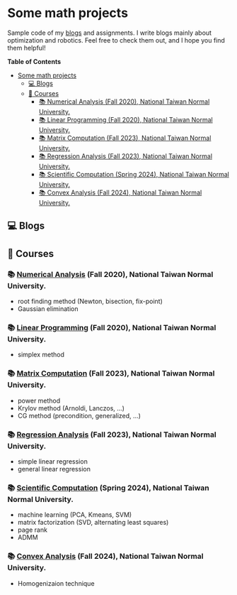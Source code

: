 # Some math projects

Sample code of my [blogs](https://dgbshien.com/index.html#sec_blog) and assignments. I write blogs mainly about optimization and robotics. Feel free to check them out, and I hope you find them helpful!

**Table of Contents**
- [Some math projects](#some-math-projects)
  - [:computer: Blogs](#computer-blogs)
  - [:school: Courses](#school-courses)
    - [:books: Numerical Analysis (Fall 2020), National Taiwan Normal University.](#books-numerical-analysis-fall-2020-national-taiwan-normal-university)
    - [:books: Linear Programming (Fall 2020), National Taiwan Normal University.](#books-linear-programming-fall-2020-national-taiwan-normal-university)
    - [:books: Matrix Computation (Fall 2023), National Taiwan Normal University.](#books-matrix-computation-fall-2023-national-taiwan-normal-university)
    - [:books: Regression Analysis (Fall 2023), National Taiwan Normal University.](#books-regression-analysis-fall-2023-national-taiwan-normal-university)
    - [:books: Scientific Computation (Spring 2024), National Taiwan Normal University.](#books-scientific-computation-spring-2024-national-taiwan-normal-university)
    - [:books: Convex Analysis (Fall 2024), National Taiwan Normal University.](#books-convex-analysis-fall-2024-national-taiwan-normal-university)


## :computer: Blogs

## :school: Courses

### :books: [Numerical Analysis](numerical_analysis) (Fall 2020), National Taiwan Normal University.

- root finding method (Newton, bisection, fix-point)
- Gaussian elimination

### :books: [Linear Programming](linear_programming) (Fall 2020), National Taiwan Normal University.

- simplex method

### :books: [Matrix Computation](matrix_computation) (Fall 2023), National Taiwan Normal University.

- power method
- Krylov method (Arnoldi, Lanczos, ...)
- CG method (precondition, generalized, ...)

### :books: [Regression Analysis](regression_analysis) (Fall 2023), National Taiwan Normal University.

- simple linear regression
- general linear regression

### :books: [Scientific Computation](scientific_computation) (Spring 2024), National Taiwan Normal University.

- machine learning (PCA, Kmeans, SVM)
- matrix factorization (SVD, alternating least squares)
- page rank
- ADMM

### :books: [Convex Analysis](convex_analysis) (Fall 2024), National Taiwan Normal University.

- Homogenizaion technique
